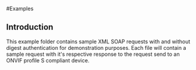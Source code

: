 #Examples

## Introduction

This example folder contains sample XML SOAP requests with and without digest authentication
for demonstration purposes. Each file will contain a sample request with it's
respective response to the request send to an ONVIF profile S compliant device.
